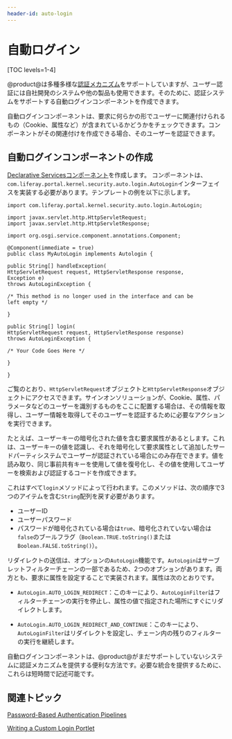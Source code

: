```yaml
---
header-id: auto-login
---
```


# 自動ログイン

[TOC levels=1-4]

@product@は多種多様な[認証メカニズム](/docs/7-0/deploy/-/knowledge_base/d/liferay-portal-security)をサポートしていますが、ユーザー認証には自社開発のシステムや他の製品も使用できます。そのために、認証システムをサポートする自動ログインコンポーネントを作成できます。

自動ログインコンポーネントは、要求に何らかの形でユーザーに関連付けられるもの（Cookie、属性など）が含まれているかどうかをチェックできます。コンポーネントがその関連付けを作成できる場合、そのユーザーを認証できます。

## 自動ログインコンポーネントの作成

[Declarative Servicesコンポーネント](/docs/7-0/tutorials/-/knowledge_base/t/creating-modules-with-liferay-ide#creating-component-classes)を作成します。
コンポーネントは、`com.liferay.portal.kernel.security.auto.login.AutoLogin`インターフェイスを実装する必要があります。テンプレートの例を以下に示します。

    import com.liferay.portal.kernel.security.auto.login.AutoLogin;
    
    import javax.servlet.http.HttpServletRequest;
    import javax.servlet.http.HttpServletResponse;
    
    import org.osgi.service.component.annotations.Component;
    
    @Component(immediate = true)
    public class MyAutoLogin implements Autologin {
    
    public String[] handleException(
    HttpServletRequest request, HttpServletResponse response,
    Exception e)
    throws AutoLoginException {
    
    /* This method is no longer used in the interface and can be
    left empty */
    
    }
    
    public String[] login(
    HttpServletRequest request, HttpServletResponse response)
    throws AutoLoginException {
    
    /* Your Code Goes Here */
    
    }
    
    }

ご覧のとおり、`HttpServletRequest`オブジェクトと`HttpServletResponse`オブジェクトにアクセスできます。サインオンソリューションが、Cookie、属性、パラメータなどのユーザーを識別するものをここに配置する場合は、その情報を取得し、ユーザー情報を取得してそのユーザーを認証するために必要なアクションを実行できます。

たとえば、ユーザーキーの暗号化された値を含む要求属性があるとします。これは、ユーザーキーの値を認識し、それを暗号化して要求属性として追加したサードパーティシステムでユーザーが認証されている場合にのみ存在できます。値を読み取り、同じ事前共有キーを使用して値を復号化し、その値を使用してユーザーを検索および認証するコードを作成できます。

これはすべて`login`メソッドによって行われます。このメソッドは、次の順序で3つのアイテムを含む`String`配列を戻す必要があります。

- ユーザーID
- ユーザーパスワード
- パスワードが暗号化されている場合は`true`、暗号化されていない場合は`false`のブールフラグ（`Boolean.TRUE.toString()`または`Boolean.FALSE.toString()`）。

リダイレクトの送信は、オプションの`AutoLogin`機能です。`AutoLogin`はサーブレットフィルターチェーンの一部であるため、2つのオプションがあります。両方とも、要求に属性を設定することで実装されます。属性は次のとおりです。

- `AutoLogin.AUTO_LOGIN_REDIRECT`：このキーにより、`AutoLoginFilter`はフィルターチェーンの実行を停止し、属性の値で指定された場所にすぐにリダイレクトします。

- `AutoLogin.AUTO_LOGIN_REDIRECT_AND_CONTINUE`：このキーにより、`AutoLoginFilter`はリダイレクトを設定し、チェーン内の残りのフィルターの実行を継続します。

自動ログインコンポーネントは、@product@がまだサポートしていないシステムに認証メカニズムを提供する便利な方法です。必要な統合を提供するために、これらは短時間で記述可能です。

## 関連トピック

[Password-Based Authentication Pipelines](/docs/7-0/tutorials/-/knowledge_base/t/password-based-authentication-pipelines)

[Writing a Custom Login Portlet](/docs/7-0/tutorials/-/knowledge_base/t/writing-a-custom-login-portlet)
